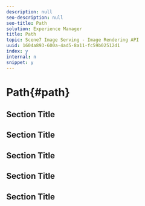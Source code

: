 ```yaml
---
description: null
seo-description: null
seo-title: Path
solution: Experience Manager
title: Path
topic: Scene7 Image Serving - Image Rendering API
uuid: 1604a893-600a-4ad5-8a11-fc59b02512d1
index: y
internal: n
snippet: y
---
```


# Path{#path}

## Section Title

## Section Title

## Section Title

## Section Title

## Section Title

